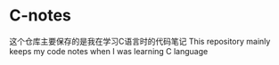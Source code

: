 # C-notes
这个仓库主要保存的是我在学习C语言时的代码笔记  This repository mainly keeps my code notes when I was learning C language
